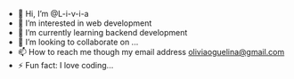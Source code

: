 - 👋 Hi, I’m @L-i-v-i-a
- 👀 I’m interested in web development 
- 🌱 I’m currently learning backend development 
- 💞️ I’m looking to collaborate on ...
- 📫 How to reach me though my email address oliviaoguelina@gmail.com
- ⚡ Fun fact: I love coding...

<!---
L-i-v-i-a/L-i-v-i-a is a ✨ special ✨ repository because its `README.md` (this file) appears on your GitHub profile.
You can click the Preview link to take a look at your changes.
--->
